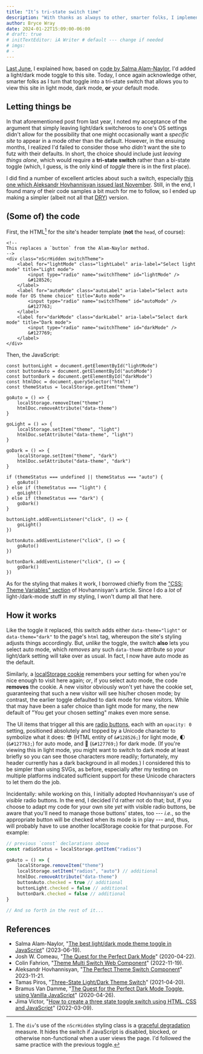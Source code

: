 ```yaml
---
title: "It’s tri-state switch time"
description: "With thanks as always to other, smarter folks, I implement a mode switch that gives you yet another option."
author: Bryce Wray
date: 2024-01-22T15:09:00-06:00
# draft: true
# initTextEditor: iA Writer # default --- change if needed
# imgs:
# -
---
```


[Last June](/posts/2023/06/great-take-toggle), I explained how, based on [code by Salma Alam-Naylor](https://whitep4nth3r.com/blog/best-light-dark-mode-theme-toggle-javascript/), I'd added a light/dark mode toggle to this site. Today, I once again acknowledge other, smarter folks as I turn that toggle into a tri-state switch that allows you to view this site in light mode, dark mode, **or** your default mode.

<!--more-->

## Letting things be

In that aforementioned post from last year, I noted my acceptance of the argument that simply leaving light/dark switcheroos to one's OS settings didn't allow for the possibility that one might occasionally want a *specific site* to appear in a mode other than the default. However, in the ensuing months, I realized I'd failed to consider those who *didn't* want the site to futz with their defaults. In short, the choice should include just *leaving things alone*, which would require a **tri-state switch** rather than a bi-state toggle (which, I guess, is the only kind of *toggle* there is in the first place).

I did find a number of excellent articles about such a switch, especially [this one which Aleksandr Hovhannisyan issued last November](https://www.aleksandrhovhannisyan.com/blog/the-perfect-theme-switch/). Still, in the end, I found many of their code samples a bit much for me to follow, so I ended up making a simpler (albeit not all that [DRY](https://www.baeldung.com/cs/dry-software-design-principle)) version.

## (Some of) the code

First, the HTML[^noJS] for the site's header template (**not** the `head`, of course):

[^noJS]: The `div`'s use of the `nScrHidden`  styling class is a [graceful degradation](https://developer.mozilla.org/en-US/docs/Glossary/Graceful_degradation) measure. It hides the switch if JavaScript is disabled, blocked, or otherwise non-functional when a user views the page. I'd followed the same practice with the previous toggle.

```html{bigdiv=true}
<!--
This replaces a `button` from the Alam-Naylor method.
-->
<div class="nScrHidden switchTheme">
	<label for="lightMode" class="lightLabel" aria-label="Select light mode" title="Light mode">
		<input type="radio" name="switchTheme" id="lightMode" />
		&#128526;
	</label>
	<label for="autoMode" class="autoLabel" aria-label="Select auto mode for OS theme choice" title="Auto mode">
		<input type="radio" name="switchTheme" id="autoMode" />
		&#127763;
	</label>
	<label for="darkMode" class="darkLabel" aria-label="Select dark mode" title="Dark mode">
		<input type="radio" name="switchTheme" id="darkMode" />
		&#127769;
	</label>
</div>
```

Then, the JavaScript:

```js{filename="mode-switch-auto.js"}
const buttonLight = document.getElementById("lightMode")
const buttonAuto = document.getElementById("autoMode")
const buttonDark = document.getElementById("darkMode")
const htmlDoc = document.querySelector("html")
const themeStatus = localStorage.getItem("theme")

goAuto = () => {
	localStorage.removeItem("theme")
	htmlDoc.removeAttribute("data-theme")
}

goLight = () => {
	localStorage.setItem("theme", "light")
	htmlDoc.setAttribute("data-theme", "light")
}

goDark = () => {
	localStorage.setItem("theme", "dark")
	htmlDoc.setAttribute("data-theme", "dark")
}

if (themeStatus === undefined || themeStatus === "auto") {
	goAuto()
} else if (themeStatus === "light") {
	goLight()
} else if (themeStatus === "dark") {
	goDark()
}

buttonLight.addEventListener("click", () => {
	goLight()
})

buttonAuto.addEventListener("click", () => {
	goAuto()
})

buttonDark.addEventListener("click", () => {
	goDark()
})
```

As for the styling that makes it work, I borrowed chiefly from the ["CSS: Theme Variables" section](https://www.aleksandrhovhannisyan.com/blog/the-perfect-theme-switch/#css-theme-variables) of Hovhannisyan's article. Since I do a *lot* of light-/dark-mode stuff in my styling, I won't dump all that here.

## How it works

Like the toggle it replaced, this switch adds either `data-theme="light"` or `data-theme="dark"` to the page's `html` tag, whereupon the site's styling adjusts things accordingly. But, *unlike* the toggle,  the switch **also** lets you select auto mode, which *removes* any such `data-theme` attribute so *your* light/dark setting will take over as usual. In fact, I now have auto mode as the default.

Similarly, a [localStorage cookie](https://developer.mozilla.org/en-US/docs/Web/API/Window/localStorage) remembers your setting for when you're nice enough to visit here again; *or*, if you select auto mode, the code **removes** the cookie. A new visitor obviously won't yet have the cookie set, guaranteeing that such a new visitor will see his/her chosen mode; by contrast, the earlier toggle defaulted to dark mode for new visitors. While that may have been a safer choice than light mode for many, the new default of "You get your chosen setting" makes even more sense.

The UI items that trigger all this are [radio buttons](https://developer.mozilla.org/en-US/docs/Web/HTML/Element/input/radio), each with an `opacity: 0` setting, positioned absolutely and topped by a Unicode character to symbolize what it does: &#128526; (HTML entity of `&#128526;`) for light mode, &#127763; (`&#127763;`) for auto mode, and &#127769; (`&#127769;`) for dark mode. (If you're viewing this in light mode, you might want to switch to dark mode at least briefly so you can see those characters more readily; fortunately, my header currently has a dark background in all modes.) I considered this to be simpler than using SVGs, as before, especially after my testing on multiple platforms indicated sufficient support for these Unicode characters to let them do the job.

Incidentally: while working on this, I initially adopted Hovhannisyan's use of *visible* radio buttons. In the end, I decided I'd rather not do that; but, if you choose to adapt my code for your own site *yet* with visible radio buttons, be aware that you'll need to manage those buttons' states, too --- *i.e.*, so the appropriate button will be checked when its mode is in play --- and, thus, will probably have to use another localStorage cookie for that purpose. For example:

```js
// previous `const` declarations above
const radioStatus = localStorage.getItem("radios")

goAuto = () => {
	localStorage.removeItem("theme")
	localStorage.setItem("radios", "auto") // additional
	htmlDoc.removeAttribute("data-theme")
	buttonAuto.checked = true // additional
	buttonLight.checked = false // additional
	buttonDark.checked = false // additional
}

// And so forth in the rest of it...
```

## References

- Salma Alam-Naylor, "[The best light/dark mode theme toggle in JavaScript](https://whitep4nth3r.com/blog/best-light-dark-mode-theme-toggle-javascript/)" <span class="nobrk">(2023-06-19)</span>.
- Josh W. Comeau, "[The Quest for the Perfect Dark Mode](https://www.joshwcomeau.com/react/dark-mode/)" <span class="nobrk">(2020-04-22)</span>.
- Colin Fahrion, "[Theme Multi Switch Web Component](https://colinaut.github.io/theme-multi-switch/)" <span class="nobrk">(2022-11-19)</span>.
- Aleksandr Hovhannisyan, "[The Perfect Theme Switch Component](https://www.aleksandrhovhannisyan.com/blog/the-perfect-theme-switch/)" <span class="nobrk">2023-11-21</span>.
- Tamas Piros, "[Three-State Light/Dark Theme Switch](https://tpiros.dev/blog/three-state-light-dark-theme-switch/)" <span class="nobrk">(2021-04-20)</span>.
- Bramus Van Damme, "[The Quest for the Perfect Dark Mode Toggle, using Vanilla JavaScript](https://www.bram.us/2020/04/26/the-quest-for-the-perfect-dark-mode-using-vanilla-javascript/)" <span class="nobrk">(2020-04-26)</span>.
- Jima Victor, "[How to create a three state toggle switch using HTML, CSS and JavaScript](https://webcodespace.com/how-to-create-a-three-state-toggle-switch-using-html-css-and-javascript/)" <span class="nobrk">(2022-03-09)</span>.
